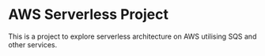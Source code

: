 # AWS Serverless Project

This is a project to explore serverless architecture on AWS utilising SQS and other services.
